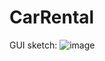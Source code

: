 # CarRental

GUI sketch:
![image](https://github.com/user-attachments/assets/7e9a2d31-ca55-423c-8e05-e1d4bbae3cdb)
